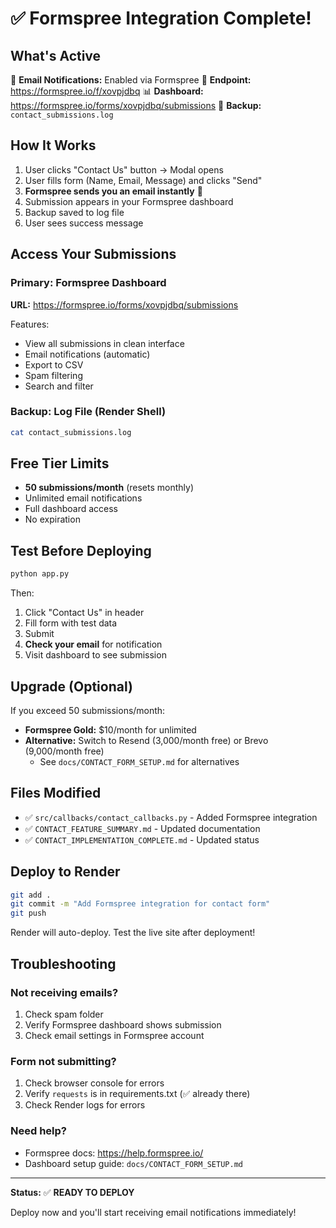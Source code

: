 # ✅ Formspree Integration Complete!

## What's Active

📧 **Email Notifications:** Enabled via Formspree
🔗 **Endpoint:** https://formspree.io/f/xovpjdbq
📊 **Dashboard:** https://formspree.io/forms/xovpjdbq/submissions
💾 **Backup:** `contact_submissions.log`

## How It Works

1. User clicks "Contact Us" button → Modal opens
2. User fills form (Name, Email, Message) and clicks "Send"
3. **Formspree sends you an email instantly** 📧
4. Submission appears in your Formspree dashboard
5. Backup saved to log file
6. User sees success message

## Access Your Submissions

### Primary: Formspree Dashboard
**URL:** https://formspree.io/forms/xovpjdbq/submissions

Features:
- View all submissions in clean interface
- Email notifications (automatic)
- Export to CSV
- Spam filtering
- Search and filter

### Backup: Log File (Render Shell)
```bash
cat contact_submissions.log
```

## Free Tier Limits

- **50 submissions/month** (resets monthly)
- Unlimited email notifications
- Full dashboard access
- No expiration

## Test Before Deploying

```bash
python app.py
```

Then:
1. Click "Contact Us" in header
2. Fill form with test data
3. Submit
4. **Check your email** for notification
5. Visit dashboard to see submission

## Upgrade (Optional)

If you exceed 50 submissions/month:
- **Formspree Gold:** $10/month for unlimited
- **Alternative:** Switch to Resend (3,000/month free) or Brevo (9,000/month free)
  - See `docs/CONTACT_FORM_SETUP.md` for alternatives

## Files Modified

- ✅ `src/callbacks/contact_callbacks.py` - Added Formspree integration
- ✅ `CONTACT_FEATURE_SUMMARY.md` - Updated documentation
- ✅ `CONTACT_IMPLEMENTATION_COMPLETE.md` - Updated status

## Deploy to Render

```bash
git add .
git commit -m "Add Formspree integration for contact form"
git push
```

Render will auto-deploy. Test the live site after deployment!

## Troubleshooting

### Not receiving emails?
1. Check spam folder
2. Verify Formspree dashboard shows submission
3. Check email settings in Formspree account

### Form not submitting?
1. Check browser console for errors
2. Verify `requests` is in requirements.txt (✅ already there)
3. Check Render logs for errors

### Need help?
- Formspree docs: https://help.formspree.io/
- Dashboard setup guide: `docs/CONTACT_FORM_SETUP.md`

---

**Status:** ✅ **READY TO DEPLOY**

Deploy now and you'll start receiving email notifications immediately!
